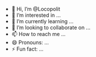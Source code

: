 - 👋 Hi, I’m @Locopolit
- 👀 I’m interested in ...
- 🌱 I’m currently learning ...
- 💞️ I’m looking to collaborate on ...
- 📫 How to reach me ...
- 😄 Pronouns: ...
- ⚡ Fun fact: ...

<!---
Locopolit/Locopolit is a ✨ special ✨ repository because its `README.md` (this file) appears on your GitHub profile.
You can click the Preview link to take a look at your changes.
--->
